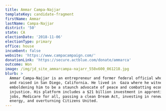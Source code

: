 ```yaml
---
title: Ammar Campa-Najjar
templateKey: candidate-fragment
firstName: Ammar
lastName: Campa-Najjar
district: '50'
state: CA
electionDate: '2018-11-06'
electionType: primary
office: house
incumbent: false
website: 'https://www.campacampaign.com/'
donationLink: 'https://secure.actblue.com/donate/ammarca'
outcome: Won
image: /img/jd_site_ammarcampa-najarr_550x600_061218.jpg
blurb: >
  Ammar Campa-Najjar is an entrepreneur and former federal official who was born
  and raised in San Diego, California. He lived in  Gaza where he witnessed war,
  emboldening him to be a staunch advocate of peace and combatting economic
  injustice. His platform includes a $21 billion investment in apprenticeship
  jobs, Medicare for all, passing a clean Dream Act, investing in renewable
  energy, and overturning Citizens United.
---
```


